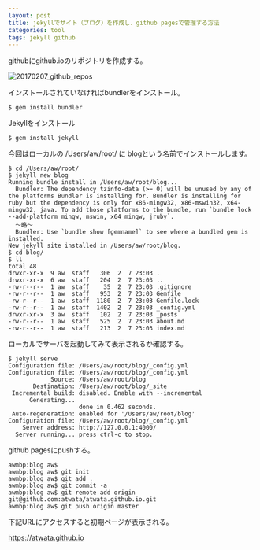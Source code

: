 ```yaml
---
layout: post
title: jekyllでサイト（ブログ）を作成し、github pagesで管理する方法
categories: tool
tags: jekyll github
---
```


githubにgithub.ioのリポジトリを作成する。

![20170207_github_repos]({{site.baseurl}}/images/20170207_github_repos.png)

インストールされていなければbundlerをインストール。

```
$ gem install bundler
```

Jekyllをインストール

```
$ gem install jekyll
```

今回はローカルの
/Users/aw/root/
に
blogという名前でインストールします。

```
$ cd /Users/aw/root/
$ jekyll new blog
Running bundle install in /Users/aw/root/blog...
  Bundler: The dependency tzinfo-data (>= 0) will be unused by any of the platforms Bundler is installing for. Bundler is installing for ruby but the dependency is only for x86-mingw32, x86-mswin32, x64-mingw32, java. To add those platforms to the bundle, run `bundle lock --add-platform mingw, mswin, x64_mingw, jruby`.
  〜略〜
  Bundler: Use `bundle show [gemname]` to see where a bundled gem is installed.
New jekyll site installed in /Users/aw/root/blog.
$ cd blog/
$ ll
total 48
drwxr-xr-x  9 aw  staff   306  2  7 23:03 .
drwxr-xr-x  6 aw  staff   204  2  7 23:03 ..
-rw-r--r--  1 aw  staff    35  2  7 23:03 .gitignore
-rw-r--r--  1 aw  staff   953  2  7 23:03 Gemfile
-rw-r--r--  1 aw  staff  1180  2  7 23:03 Gemfile.lock
-rw-r--r--  1 aw  staff  1402  2  7 23:03 _config.yml
drwxr-xr-x  3 aw  staff   102  2  7 23:03 _posts
-rw-r--r--  1 aw  staff   525  2  7 23:03 about.md
-rw-r--r--  1 aw  staff   213  2  7 23:03 index.md
```

ローカルでサーバを起動してみて表示されるか確認する。

```
$ jekyll serve
Configuration file: /Users/aw/root/blog/_config.yml
Configuration file: /Users/aw/root/blog/_config.yml
            Source: /Users/aw/root/blog
       Destination: /Users/aw/root/blog/_site
 Incremental build: disabled. Enable with --incremental
      Generating...
                    done in 0.462 seconds.
 Auto-regeneration: enabled for '/Users/aw/root/blog'
Configuration file: /Users/aw/root/blog/_config.yml
    Server address: http://127.0.0.1:4000/
  Server running... press ctrl-c to stop.
```

github pagesにpushする。

```
awmbp:blog aw$
awmbp:blog aw$ git init
awmbp:blog aw$ git add .
awmbp:blog aw$ git commit -a
awmbp:blog aw$ git remote add origin git@github.com:atwata/atwata.github.io.git
awmbp:blog aw$ git push origin master
```

下記URLにアクセスすると初期ページが表示される。

https://atwata.github.io
